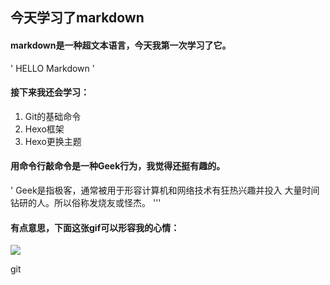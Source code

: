 ## 今天学习了markdown
#### markdown是一种超文本语言，今天我第一次学习了它。
' HELLO Markdown '

#### 接下来我还会学习：
1. Git的基础命令
1. Hexo框架
1. Hexo更换主题
#### 用命令行敲命令是一种Geek行为，我觉得还挺有趣的。
' Geek是指极客，通常被用于形容计算机和网络技术有狂热兴趣并投入 大量时间钻研的人。所以俗称发烧友或怪杰。 '''
#### 有点意思，下面这张gif可以形容我的心情：
![](https://qgt-style.oss-cn-hangzhou.aliyuncs.com/newcoursep4/g1/g1-2-2/tenor.gif)

git